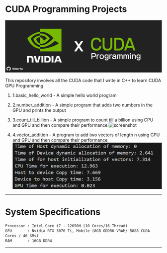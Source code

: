# CUDA Programming Projects
![screenshot](Resources/repo_banner.png)

This repository involves all the CUDA code that I write in C++ to learn CUDA GPU Programming

1. 1.basic_hello_world  - A simple hello world program

2. 2.number_addition    - A simple program that adds two numbers in the GPU and prints the output

3. 3.count_till_billion - A simple program to count till a billion using CPU and GPU and then compare their performance
![screenshot](Resources/billion_count.png,50,50)

4. 4.vector_addition    - A program to add two vectors of length n using CPU and GPU and then compare their performance
![screenshot](Resources/vector_addition_performance.png)
---------------------------------------------------------------------------------------------------------------------------
# System Specifications

    Processor : Intel Core i7 - 12650H (10 Cores/16 Thread)
    GPU       : Nvidia RTX 3070 Ti, Mobile (8GB GDDR6 VRAM/ 5888 CUDA Cores / 46 SMs)
    RAM       : 16GB DDR4
---------------------------------------------------------------------------------------------------------------------------

